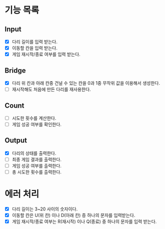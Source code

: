# 기능 목록

## Input

- [x] 다리 길이를 입력 받는다.
- [x] 이동할 칸을 입력 받는다.
- [x] 게임 재시작/종료 여부를 입력 받는다.

## Bridge
- [x] 다리 위 칸과 아래 칸중 건널 수 있는 칸을 0과 1중 무작위 값을 이용해서 생성한다.
- [ ] 재시작해도 처음에 만든 다리를 재사용한다.

## Count
- [ ] 시도한 횟수를 계산한다.
- [ ] 게임 성공 여부를 확인한다.

## Output
- [x] 다리의 상태를 출력한다.
- [ ] 최종 게임 결과를 출력한다.
- [ ] 게임 성공 여부를 출력한다.
- [ ] 총 시도한 횟수를 츨력한다.

# 에러 처리
- [x] 다리 길이는 3~20 사이의 숫자이다.
- [x] 이동할 칸은 U(위 칸) 이나 D(아래 칸) 증 하나의 문자를 입력받는다.
- [x] 게임 재시작/종료 여부는 R(재시작) 이나 Q(종료) 중 하나의 문자를 입력 받는다.